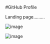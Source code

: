 #GitHub Profile

Landing page.........

![image](https://user-images.githubusercontent.com/81670997/170809734-1ad2fc5b-7084-4737-bb62-95519b446c15.png)


![image](https://user-images.githubusercontent.com/81670997/170809717-515b6627-2cfe-425d-a592-b3d808bd3f4e.png)
